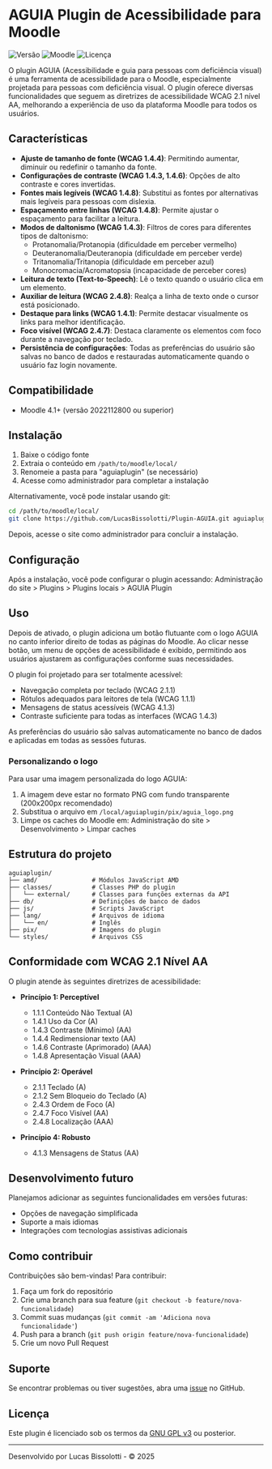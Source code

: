 # AGUIA Plugin de Acessibilidade para Moodle

![Versão](https://img.shields.io/badge/versão-1.3.0-blue.svg)
![Moodle](https://img.shields.io/badge/Moodle-4.1+-orange.svg)
![Licença](https://img.shields.io/badge/licença-GPL%20v3-green.svg)

O plugin AGUIA (Acessibilidade e guia para pessoas com deficiência visual) é uma ferramenta de acessibilidade para o Moodle, especialmente projetada para pessoas com deficiência visual. O plugin oferece diversas funcionalidades que seguem as diretrizes de acessibilidade WCAG 2.1 nível AA, melhorando a experiência de uso da plataforma Moodle para todos os usuários.

## Características

- **Ajuste de tamanho de fonte (WCAG 1.4.4)**: Permitindo aumentar, diminuir ou redefinir o tamanho da fonte.
- **Configurações de contraste (WCAG 1.4.3, 1.4.6)**: Opções de alto contraste e cores invertidas.
- **Fontes mais legíveis (WCAG 1.4.8)**: Substitui as fontes por alternativas mais legíveis para pessoas com dislexia.
- **Espaçamento entre linhas (WCAG 1.4.8)**: Permite ajustar o espaçamento para facilitar a leitura.
- **Modos de daltonismo (WCAG 1.4.3)**: Filtros de cores para diferentes tipos de daltonismo:
  - Protanomalia/Protanopia (dificuldade em perceber vermelho)
  - Deuteranomalia/Deuteranopia (dificuldade em perceber verde)
  - Tritanomalia/Tritanopia (dificuldade em perceber azul)
  - Monocromacia/Acromatopsia (incapacidade de perceber cores)
- **Leitura de texto (Text-to-Speech)**: Lê o texto quando o usuário clica em um elemento.
- **Auxiliar de leitura (WCAG 2.4.8)**: Realça a linha de texto onde o cursor está posicionado.
- **Destaque para links (WCAG 1.4.1)**: Permite destacar visualmente os links para melhor identificação.
- **Foco visível (WCAG 2.4.7)**: Destaca claramente os elementos com foco durante a navegação por teclado.
- **Persistência de configurações**: Todas as preferências do usuário são salvas no banco de dados e restauradas automaticamente quando o usuário faz login novamente.

## Compatibilidade

- Moodle 4.1+ (versão 2022112800 ou superior)

## Instalação

1. Baixe o código fonte
2. Extraia o conteúdo em `/path/to/moodle/local/`
3. Renomeie a pasta para "aguiaplugin" (se necessário)
4. Acesse como administrador para completar a instalação

Alternativamente, você pode instalar usando git:

```bash
cd /path/to/moodle/local/
git clone https://github.com/LucasBissolotti/Plugin-AGUIA.git aguiaplugin
```

Depois, acesse o site como administrador para concluir a instalação.

## Configuração

Após a instalação, você pode configurar o plugin acessando:
Administração do site > Plugins > Plugins locais > AGUIA Plugin

## Uso

Depois de ativado, o plugin adiciona um botão flutuante com o logo AGUIA no canto inferior direito de todas as páginas do Moodle. Ao clicar nesse botão, um menu de opções de acessibilidade é exibido, permitindo aos usuários ajustarem as configurações conforme suas necessidades.

O plugin foi projetado para ser totalmente acessível:
- Navegação completa por teclado (WCAG 2.1.1)
- Rótulos adequados para leitores de tela (WCAG 1.1.1)
- Mensagens de status acessíveis (WCAG 4.1.3)
- Contraste suficiente para todas as interfaces (WCAG 1.4.3)

As preferências do usuário são salvas automaticamente no banco de dados e aplicadas em todas as sessões futuras.

### Personalizando o logo

Para usar uma imagem personalizada do logo AGUIA:

1. A imagem deve estar no formato PNG com fundo transparente (200x200px recomendado)
2. Substitua o arquivo em `/local/aguiaplugin/pix/aguia_logo.png`
3. Limpe os caches do Moodle em: Administração do site > Desenvolvimento > Limpar caches

## Estrutura do projeto

```
aguiaplugin/
├── amd/               # Módulos JavaScript AMD
├── classes/           # Classes PHP do plugin
│   └── external/      # Classes para funções externas da API
├── db/                # Definições de banco de dados
├── js/                # Scripts JavaScript
├── lang/              # Arquivos de idioma
│   └── en/            # Inglês
├── pix/               # Imagens do plugin
└── styles/            # Arquivos CSS
```

## Conformidade com WCAG 2.1 Nível AA

O plugin atende às seguintes diretrizes de acessibilidade:

- **Princípio 1: Perceptível**
  - 1.1.1 Conteúdo Não Textual (A)
  - 1.4.1 Uso da Cor (A)
  - 1.4.3 Contraste (Mínimo) (AA)
  - 1.4.4 Redimensionar texto (AA)
  - 1.4.6 Contraste (Aprimorado) (AAA)
  - 1.4.8 Apresentação Visual (AAA)

- **Princípio 2: Operável**
  - 2.1.1 Teclado (A)
  - 2.1.2 Sem Bloqueio do Teclado (A)
  - 2.4.3 Ordem de Foco (A)
  - 2.4.7 Foco Visível (AA)
  - 2.4.8 Localização (AAA)

- **Princípio 4: Robusto**
  - 4.1.3 Mensagens de Status (AA)

## Desenvolvimento futuro

Planejamos adicionar as seguintes funcionalidades em versões futuras:
- Opções de navegação simplificada
- Suporte a mais idiomas
- Integrações com tecnologias assistivas adicionais

## Como contribuir

Contribuições são bem-vindas! Para contribuir:
1. Faça um fork do repositório
2. Crie uma branch para sua feature (`git checkout -b feature/nova-funcionalidade`)
3. Commit suas mudanças (`git commit -am 'Adiciona nova funcionalidade'`)
4. Push para a branch (`git push origin feature/nova-funcionalidade`)
5. Crie um novo Pull Request

## Suporte

Se encontrar problemas ou tiver sugestões, abra uma [issue](https://github.com/LucasBissolotti/Plugin-AGUIA/issues) no GitHub.

## Licença

Este plugin é licenciado sob os termos da [GNU GPL v3](https://www.gnu.org/licenses/gpl-3.0.html) ou posterior.

---

Desenvolvido por Lucas Bissolotti - © 2025

